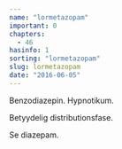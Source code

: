 ```yaml
---
name: "lormetazopam"
important: 0
chapters:  
  - 46
hasinfo: 1
sorting: "lormetazopam"
slug: lormetazopam
date: "2016-06-05"
---
```


Benzodiazepin. Hypnotikum.

Betyydelig distributionsfase.

Se diazepam.
